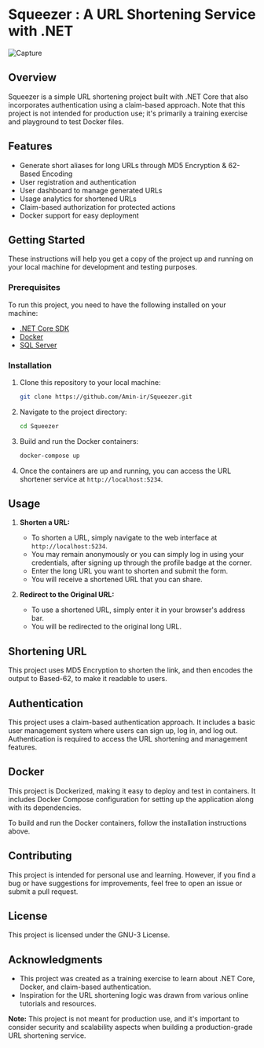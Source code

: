 # Squeezer : A URL Shortening Service with .NET

![Capture](https://github.com/Amin-ir/Squeezer/assets/91383421/0ad5e193-087e-434a-b6eb-de71630c2f02)

## Overview

Squeezer is a simple URL shortening project built with .NET Core that also incorporates authentication using a claim-based approach. Note that this project is not intended for production use; it's primarily a training exercise and playground to test Docker files.

## Features

- Generate short aliases for long URLs through MD5 Encryption & 62-Based Encoding
- User registration and authentication
- User dashboard to manage generated URLs
- Usage analytics for shortened URLs
- Claim-based authorization for protected actions
- Docker support for easy deployment

## Getting Started

These instructions will help you get a copy of the project up and running on your local machine for development and testing purposes.

### Prerequisites

To run this project, you need to have the following installed on your machine:

- [.NET Core SDK](https://dotnet.microsoft.com/download)
- [Docker](https://www.docker.com/get-started)
- [SQL Server](https://www.microsoft.com/en-us/sql-server/sql-server-downloads)

### Installation

1. Clone this repository to your local machine:

   ```bash
   git clone https://github.com/Amin-ir/Squeezer.git
   ```

2. Navigate to the project directory:

   ```bash
   cd Squeezer
   ```

3. Build and run the Docker containers:

   ```bash
   docker-compose up
   ```

4. Once the containers are up and running, you can access the URL shortener service at `http://localhost:5234`.

## Usage

1. **Shorten a URL:**

   - To shorten a URL, simply navigate to the web interface at `http://localhost:5234`.
   - You may remain anonymously or you can simply log in using your credentials, after signing up through the profile badge at the corner.
   - Enter the long URL you want to shorten and submit the form.
   - You will receive a shortened URL that you can share.

2. **Redirect to the Original URL:**

   - To use a shortened URL, simply enter it in your browser's address bar.
   - You will be redirected to the original long URL.

## Shortening URL

This project uses MD5 Encryption to shorten the link, and then encodes the output to Based-62, to make it readable to users.

## Authentication

This project uses a claim-based authentication approach. It includes a basic user management system where users can sign up, log in, and log out. Authentication is required to access the URL shortening and management features.

## Docker

This project is Dockerized, making it easy to deploy and test in containers. It includes Docker Compose configuration for setting up the application along with its dependencies.

To build and run the Docker containers, follow the installation instructions above.

## Contributing

This project is intended for personal use and learning. However, if you find a bug or have suggestions for improvements, feel free to open an issue or submit a pull request.

## License

This project is licensed under the GNU-3 License.

## Acknowledgments

- This project was created as a training exercise to learn about .NET Core, Docker, and claim-based authentication.
- Inspiration for the URL shortening logic was drawn from various online tutorials and resources.

**Note:** This project is not meant for production use, and it's important to consider security and scalability aspects when building a production-grade URL shortening service.
